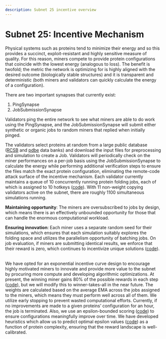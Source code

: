 ```yaml
---
description: Subnet 25 incentive overview
---
```


# Subnet 25: Incentive Mechanism

Physical systems such as proteins tend to minimize their energy and so this provides a succinct, exploit-resistant and highly sensitive measure of quality. For this reason, miners compete to provide protein configurations that coincide with the lowest energy (analogous to loss). The benefit is twofold; the metric the network is optimizing for is highly aligned with the desired outcome (biologically stable structures) and it is transparent and deterministic (both miners and validators can quickly calculate the energy of a configuration).&#x20;

There are two important synapses that currently exist:&#x20;

1. PingSynapse
2. JobSubmissionSynapse

Validators ping the entire network to see what miners are able to do work using the PingSynapse, and the JobSubmissionSynapse will submit either synthetic or organic jobs to random miners that replied when initially pinged.&#x20;

The validators select proteins at random from a large public database ([RCSB](https://www.rcsb.org) and [pdbe](https://www.ebi.ac.uk/pdbe/) data banks) and download the input files for preprocessing and simulation to create a Job. Validators will periodically check on the miner performances on a per-job basis using the JobSubmissionSynapse to calculate the energy while performing additional verification steps to ensure the files match the exact protein configuration, eliminating the remote-code attack surface of the incentive mechanism. Each validator currently maintains a queue of 10 concurrently running protein folding jobs, each of which is assigned to 10 hotkeys ([code](https://github.com/macrocosm-os/folding/blob/1edf6acce7fe9e8d64688494aac3944639ee63cb/folding/utils/config.py#L320)). With 11 non-weight copying validators active on the subnet, there are roughly 1100 simultaneous simulations running.

**Maintaining opportunity**: The miners are oversubscribed to jobs by design, which means there is an effectively unbounded opportunity for those that can handle the enormous computational workload.

**Ensuring innovation**: Each miner uses a separate random seed for their simulations, which ensures that each simulation suitably explores the folding space and utilizes the parallelism opportunity of batching jobs. On job evaluation, if miners are submitting identical results, we enforce that their reward is zero, which continues to incentivize unique solutions ([code](https://github.com/macrocosm-os/folding/blob/3bdcc27da5816c144ee5ceccfcfa23ea769dd72a/folding/validators/reward.py#L12)).

\
We have opted for an exponential incentive curve design to encourage highly motivated miners to innovate and provide more value to the subnet by procuring more compute and developing algorithmic optimizations. At present, the winning miner gains 80% of the possible rewards in each step ([code](https://github.com/macrocosm-os/folding/blob/main/folding/rewards/reward_pipeline.py)), but we will modify this to winner-takes-all in the near future. The weights are calculated based on the average EMA across the jobs assigned to the miners, which means they must perform well across all of them. We utilize early stopping to prevent wasted computational efforts. Currently, if no improvements are made to a given proteins’ configuration for an hour, the job is terminated. Also, we use an epsilon-bounded scoring ([code](https://github.com/macrocosm-os/folding/blob/1edf6acce7fe9e8d64688494aac3944639ee63cb/folding/store.py#L181)) to ensure configurations meaningfully improve over time. We have developed heuristics which allow us to predict optimal epsilon values ([code](https://github.com/macrocosm-os/folding/pull/136)) as a function of protein complexity, ensuring that the reward landscape is well-calibrated.
